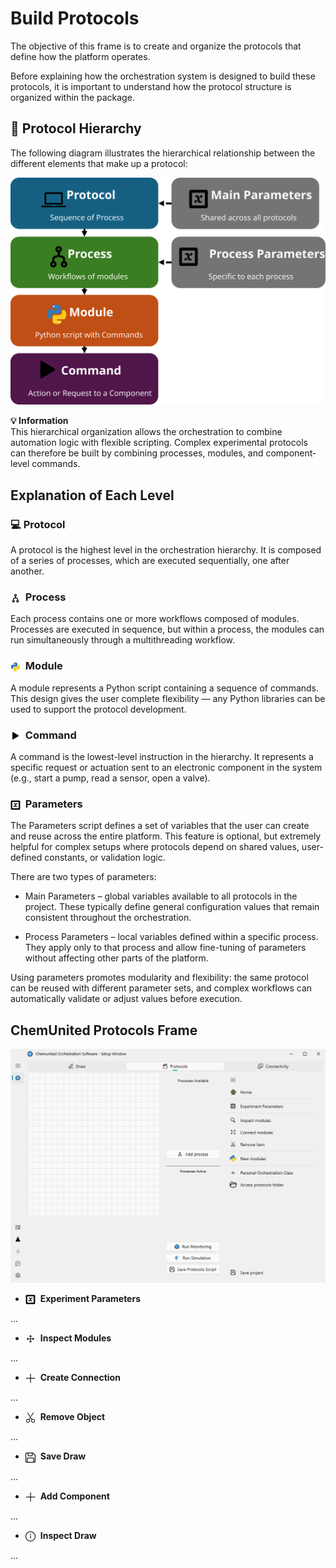 # Build Protocols

The objective of this frame is to create and organize the protocols that define how the platform operates.

Before explaining how the orchestration system is designed to build these protocols, it is important to understand 
how the protocol structure is organized within the package.

## 🧩 Protocol Hierarchy

The following diagram illustrates the hierarchical relationship between the different elements that make up a protocol:

![Alt text](../_static/protocol_hierarchy.svg)

<div class="info-block">
<strong>💡 Information</strong><br> 
This hierarchical organization allows the orchestration to combine automation logic with flexible scripting. 
Complex experimental protocols can therefore be built by combining processes, modules, and component-level commands. 
</div>

## Explanation of Each Level

### 💻 Protocol

A protocol is the highest level in the orchestration hierarchy.
It is composed of a series of processes, which are executed sequentially, one after another.

### <img src="../_static/icons/process_black.svg" width="16" style="vertical-align:middle; margin-right:4px;"> Process

Each process contains one or more workflows composed of modules.
Processes are executed in sequence, but within a process, the modules can run simultaneously through a multithreading workflow.

### <img src="../_static/icons/python.svg" width="16" style="vertical-align:middle; margin-right:4px;"> Module

A module represents a Python script containing a sequence of commands.
This design gives the user complete flexibility — any Python libraries can be used to support the protocol development.

### <img src="../_static/icons/play_black.svg" width="16" style="vertical-align:middle; margin-right:4px;"> Command

A command is the lowest-level instruction in the hierarchy.
It represents a specific request or actuation sent to an electronic component in the system (e.g., start a pump, read a sensor, open a valve).

### <img src="../_static/icons/variable_black.svg" width="16" style="vertical-align:middle; margin-right:4px;"> Parameters

The Parameters script defines a set of variables that the user can create and reuse across the entire platform.
This feature is optional, but extremely helpful for complex setups where protocols depend on shared values, user-defined constants, or validation logic.

There are two types of parameters:

* Main Parameters – global variables available to all protocols in the project.
These typically define general configuration values that remain consistent throughout the orchestration.

* Process Parameters – local variables defined within a specific process.
They apply only to that process and allow fine-tuning of parameters without affecting other parts of the platform.

Using parameters promotes modularity and flexibility: the same protocol can be reused with different parameter sets, and complex workflows can automatically validate or adjust values before execution.

## ChemUnited Protocols Frame

![Alt text](../_static/protocol_clean.png)

* <img src="../_static/icons/variable_black.svg" width="16" style="vertical-align:middle; margin-right:4px;"> **Experiment Parameters**

...

* <img src="../_static/icons/move_black.svg" width="16" style="vertical-align:middle; margin-right:4px;"> **Inspect Modules**

...

* <img src="../_static/icons/Add_black.svg" width="16" style="vertical-align:middle; margin-right:4px;"> **Create Connection**

...

* <img src="../_static/icons/Cut_black.svg" width="16" style="vertical-align:middle; margin-right:4px;"> **Remove Object**

...

* <img src="../_static/icons/Save_black.svg" width="16" style="vertical-align:middle; margin-right:4px;"> **Save Draw**

...

* <img src="../_static/icons/Add_black.svg" width="16" style="vertical-align:middle; margin-right:4px;"> **Add Component**

...

* <img src="../_static/icons/Info_black.svg" width="16" style="vertical-align:middle; margin-right:4px;"> **Inspect Draw**

...
